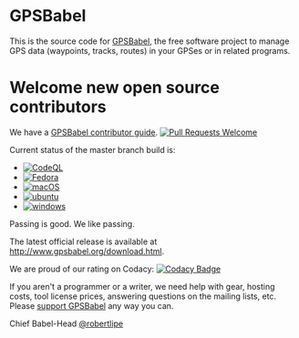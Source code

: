 # GPSBabel
This is the source code for [GPSBabel](https://www.gpsbabel.org), the free software project to manage GPS data (waypoints, tracks, routes) in your GPSes or in related programs.

# Welcome new open source contributors

We have a [GPSBabel contributor guide](https://github.com/gpsbabel/gpsbabel/blob/master/README.contrib).
[![Pull Requests Welcome](https://img.shields.io/badge/PRs-welcome-brightgreen.svg?style=flat)](http://makeapullrequest.com)

Current status of the master branch build is:
-   [![CodeQL](https://github.com/GPSBabel/gpsbabel/workflows/CodeQL/badge.svg?branch=master)](https://github.com/GPSBabel/gpsbabel/actions?query=workflow%3ACodeQL)
-   [![Fedora](https://github.com/GPSBabel/gpsbabel/workflows/fedora/badge.svg?branch=master)](https://github.com/GPSBabel/gpsbabel/actions?query=workflow%3Afedora)
-   [![macOS](https://github.com/GPSBabel/gpsbabel/workflows/macos/badge.svg?branch=master)](https://github.com/GPSBabel/gpsbabel/actions?query=workflow%3Amacos)
-   [![ubuntu](https://github.com/GPSBabel/gpsbabel/workflows/ubuntu/badge.svg?branch=master)](https://github.com/GPSBabel/gpsbabel/actions?query=workflow%3Aubuntu)
-   [![windows](https://github.com/GPSBabel/gpsbabel/workflows/windows/badge.svg?branch=master)](https://github.com/GPSBabel/gpsbabel/actions?query=workflow%3Awindows)

Passing is good. We like passing. 

The latest official release is available at http://www.gpsbabel.org/download.html.

We are proud of our rating on Codacy: [![Codacy Badge](https://app.codacy.com/project/badge/Grade/b87af2d47325425cbaeea5805eff2c6b)](https://www.codacy.com/gh/GPSBabel/gpsbabel/dashboard?utm_source=github.com&amp;utm_medium=referral&amp;utm_content=GPSBabel/gpsbabel&amp;utm_campaign=Badge_Grade)

If you aren't a programmer or a writer, we need help with gear, hosting costs, tool license prices, answering questions on the mailing lists, etc. Please [support GPSBabel](https://www.gpsbabel.org/contribute.html) any way you can.

Chief Babel-Head
[@robertlipe](https://github.com/robertlipe)
